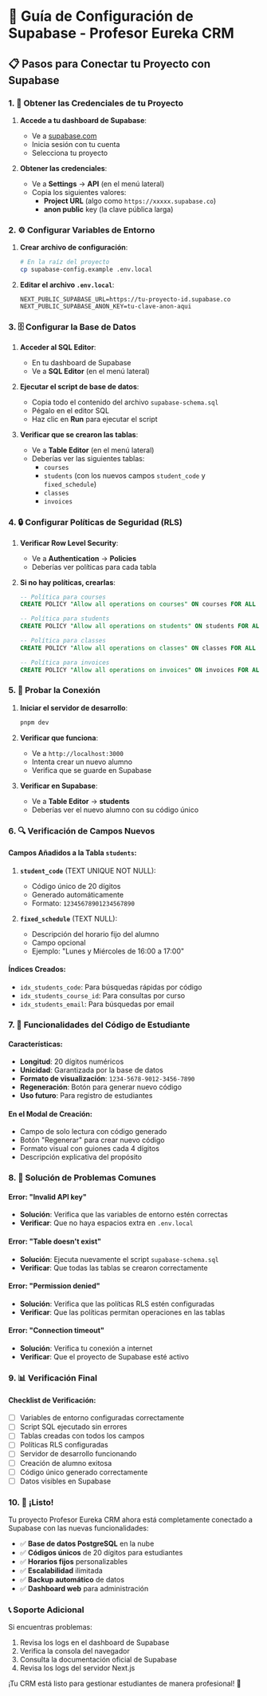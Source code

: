 # 🚀 Guía de Configuración de Supabase - Profesor Eureka CRM

## 📋 Pasos para Conectar tu Proyecto con Supabase

### 1. 🔑 Obtener las Credenciales de tu Proyecto

1. **Accede a tu dashboard de Supabase**:
   - Ve a [supabase.com](https://supabase.com)
   - Inicia sesión con tu cuenta
   - Selecciona tu proyecto

2. **Obtener las credenciales**:
   - Ve a **Settings** → **API** (en el menú lateral)
   - Copia los siguientes valores:
     - **Project URL** (algo como `https://xxxxx.supabase.co`)
     - **anon public** key (la clave pública larga)

### 2. ⚙️ Configurar Variables de Entorno

1. **Crear archivo de configuración**:
   ```bash
   # En la raíz del proyecto
   cp supabase-config.example .env.local
   ```

2. **Editar el archivo `.env.local`**:
   ```env
   NEXT_PUBLIC_SUPABASE_URL=https://tu-proyecto-id.supabase.co
   NEXT_PUBLIC_SUPABASE_ANON_KEY=tu-clave-anon-aqui
   ```

### 3. 🗄️ Configurar la Base de Datos

1. **Acceder al SQL Editor**:
   - En tu dashboard de Supabase
   - Ve a **SQL Editor** (en el menú lateral)

2. **Ejecutar el script de base de datos**:
   - Copia todo el contenido del archivo `supabase-schema.sql`
   - Pégalo en el editor SQL
   - Haz clic en **Run** para ejecutar el script

3. **Verificar que se crearon las tablas**:
   - Ve a **Table Editor** (en el menú lateral)
   - Deberías ver las siguientes tablas:
     - `courses`
     - `students` (con los nuevos campos `student_code` y `fixed_schedule`)
     - `classes`
     - `invoices`

### 4. 🔒 Configurar Políticas de Seguridad (RLS)

1. **Verificar Row Level Security**:
   - Ve a **Authentication** → **Policies**
   - Deberías ver políticas para cada tabla

2. **Si no hay políticas, crearlas**:
   ```sql
   -- Política para courses
   CREATE POLICY "Allow all operations on courses" ON courses FOR ALL USING (true);
   
   -- Política para students
   CREATE POLICY "Allow all operations on students" ON students FOR ALL USING (true);
   
   -- Política para classes
   CREATE POLICY "Allow all operations on classes" ON classes FOR ALL USING (true);
   
   -- Política para invoices
   CREATE POLICY "Allow all operations on invoices" ON invoices FOR ALL USING (true);
   ```

### 5. 🧪 Probar la Conexión

1. **Iniciar el servidor de desarrollo**:
   ```bash
   pnpm dev
   ```

2. **Verificar que funciona**:
   - Ve a `http://localhost:3000`
   - Intenta crear un nuevo alumno
   - Verifica que se guarde en Supabase

3. **Verificar en Supabase**:
   - Ve a **Table Editor** → **students**
   - Deberías ver el nuevo alumno con su código único

### 6. 🔍 Verificación de Campos Nuevos

#### Campos Añadidos a la Tabla `students`:

1. **`student_code`** (TEXT UNIQUE NOT NULL):
   - Código único de 20 dígitos
   - Generado automáticamente
   - Formato: `12345678901234567890`

2. **`fixed_schedule`** (TEXT NULL):
   - Descripción del horario fijo del alumno
   - Campo opcional
   - Ejemplo: "Lunes y Miércoles de 16:00 a 17:00"

#### Índices Creados:
- `idx_students_code`: Para búsquedas rápidas por código
- `idx_students_course_id`: Para consultas por curso
- `idx_students_email`: Para búsquedas por email

### 7. 🎯 Funcionalidades del Código de Estudiante

#### Características:
- **Longitud**: 20 dígitos numéricos
- **Unicidad**: Garantizada por la base de datos
- **Formato de visualización**: `1234-5678-9012-3456-7890`
- **Regeneración**: Botón para generar nuevo código
- **Uso futuro**: Para registro de estudiantes

#### En el Modal de Creación:
- Campo de solo lectura con código generado
- Botón "Regenerar" para crear nuevo código
- Formato visual con guiones cada 4 dígitos
- Descripción explicativa del propósito

### 8. 🚨 Solución de Problemas Comunes

#### Error: "Invalid API key"
- **Solución**: Verifica que las variables de entorno estén correctas
- **Verificar**: Que no haya espacios extra en `.env.local`

#### Error: "Table doesn't exist"
- **Solución**: Ejecuta nuevamente el script `supabase-schema.sql`
- **Verificar**: Que todas las tablas se crearon correctamente

#### Error: "Permission denied"
- **Solución**: Verifica que las políticas RLS estén configuradas
- **Verificar**: Que las políticas permitan operaciones en las tablas

#### Error: "Connection timeout"
- **Solución**: Verifica tu conexión a internet
- **Verificar**: Que el proyecto de Supabase esté activo

### 9. 📊 Verificación Final

#### Checklist de Verificación:
- [ ] Variables de entorno configuradas correctamente
- [ ] Script SQL ejecutado sin errores
- [ ] Tablas creadas con todos los campos
- [ ] Políticas RLS configuradas
- [ ] Servidor de desarrollo funcionando
- [ ] Creación de alumno exitosa
- [ ] Código único generado correctamente
- [ ] Datos visibles en Supabase

### 10. 🎉 ¡Listo!

Tu proyecto Profesor Eureka CRM ahora está completamente conectado a Supabase con las nuevas funcionalidades:

- ✅ **Base de datos PostgreSQL** en la nube
- ✅ **Códigos únicos** de 20 dígitos para estudiantes
- ✅ **Horarios fijos** personalizables
- ✅ **Escalabilidad** ilimitada
- ✅ **Backup automático** de datos
- ✅ **Dashboard web** para administración

### 📞 Soporte Adicional

Si encuentras problemas:
1. Revisa los logs en el dashboard de Supabase
2. Verifica la consola del navegador
3. Consulta la documentación oficial de Supabase
4. Revisa los logs del servidor Next.js

¡Tu CRM está listo para gestionar estudiantes de manera profesional! 🚀
